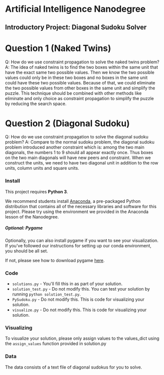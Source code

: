 # Artificial Intelligence Nanodegree
## Introductory Project: Diagonal Sudoku Solver

# Question 1 (Naked Twins)
Q: How do we use constraint propagation to solve the naked twins problem?
A: The idea of naked twins is to find the two boxes within the same unit that have the exact same two possible values. Then we know the two possible values could only be in these two boxes and no boxes in the same unit could have these two possible values. Because of that, we could eliminate the two possible values from other boxes in the same unit and simplify the puzzle.
This technique should be combined with other methods like eliminate and only choice as constraint propagation to simplify the puzzle by reducing the search space.

# Question 2 (Diagonal Sudoku)
Q: How do we use constraint propagation to solve the diagonal sudoku problem?
A: Compare to the normal sudoku problem, the diagonal sudoku problem introduced another constraint which is: among the two main diagonals, the numbers 1 to 9 should all appear exactly once. Thus boxes on the two main diagonals will have new peers and constraint. When we construct the units, we need to have two diagonal unit in addition to the row units, column units and square units.

### Install

This project requires **Python 3**.

We recommend students install [Anaconda](https://www.continuum.io/downloads), a pre-packaged Python distribution that contains all of the necessary libraries and software for this project.
Please try using the environment we provided in the Anaconda lesson of the Nanodegree.

##### Optional: Pygame

Optionally, you can also install pygame if you want to see your visualization. If you've followed our instructions for setting up our conda environment, you should be all set.

If not, please see how to download pygame [here](http://www.pygame.org/download.shtml).

### Code

* `solutions.py` - You'll fill this in as part of your solution.
* `solution_test.py` - Do not modify this. You can test your solution by running `python solution_test.py`.
* `PySudoku.py` - Do not modify this. This is code for visualizing your solution.
* `visualize.py` - Do not modify this. This is code for visualizing your solution.

### Visualizing

To visualize your solution, please only assign values to the values_dict using the ```assign_values``` function provided in solution.py

### Data

The data consists of a text file of diagonal sudokus for you to solve.
